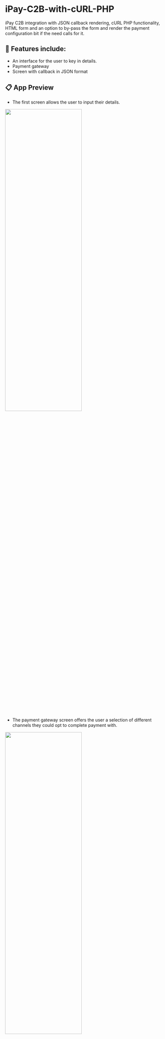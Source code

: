 # iPay-C2B-with-cURL-PHP
iPay C2B integration with JSON callback rendering, cURL PHP functionality, HTML form and an option to by-pass the form and render the payment configuration bit if the need calls for it.

## 👔 Features include:

- An interface for the user to key in details.
- Payment gateway
- Screen with callback in JSON format

## 📋 App Preview

- The first screen allows the user to input their details.

<img src="https://github.com/user-attachments/assets/38edaa2f-0315-4f47-88d1-e1486ed8c376" height="50%" width="70%"/>


- The payment gateway screen offers the user a selection of different channels they could opt to complete payment with.

<img src="https://github.com/user-attachments/assets/a1b99cf0-20f6-4874-afac-e8099b463ddd" height="50%" width="70%"/>

 Clone this repo:

```

git clone https://github.com/thisgirlElan/iPay-C2B-with-cURL-PHP.git

```
- Note: If you're not particularly keen with the JSON bit, you may alternatively use [webhook.site](https://webhook.site/) by simply copying the unique URL provided by them and pasting it on the ```cbk param``` or your own callback URL. This will allow you to see the callback in the original format, that is, as query params.

Dependencies (Optional)
- For you to be able to see the callback on your browser, I recommend using ngrok to create a tunnel for the application.

`` The ngrok way ``

You can install ngrok from here: [ngrok download](https://ngrok.com/download) and follow the guide (It short and straight-forward).

- If you had it installed, simply start your xampp as usual and run the following command to start a tunnel (Pretty sure you knew this already 😉)

```
http ngrok 80
```

- Remember to have the codebase in htdocs.
- Copy the url that leads to the callback_payment.php file from the URL ngrok provides and update the cbk param in the payment_process.php file. e.g https://ngrok_url/test_script/callback_payment.php

When the server is up and running, open the `index.html` file on your browser.

### Good to Know

- The integration uses a simple HTML form for user input.
- Scripting has been done with PHP to fetch and render data.
- A separate PHP file has been used to extract the query params on the callback URL and convert to JSON.
- If you want to bypass the form filling, simply spin up the process_payment.php file. Amend what's needed from the comments on the file and you should be able to get it up and running.

## 👨‍💻 You're ready! Make it yours. 

- Tinker and develop!!🎉


